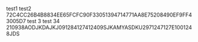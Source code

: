 test1
test2
72C4CC26B4B8834EE65FCFC90F33051394714771AA8E75208490EF9FF43005D7
test 3
test 34
210938AODJKDAJKJ091284127412409SJKAMYASDKU2971247127E1001248JDS
